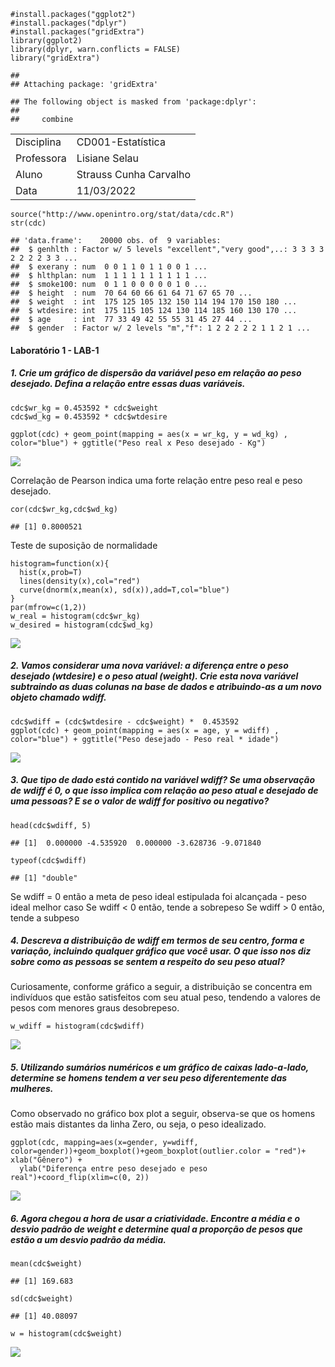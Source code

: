     #install.packages("ggplot2")
    #install.packages("dplyr")
    #install.packages("gridExtra")
    library(ggplot2)
    library(dplyr, warn.conflicts = FALSE)
    library("gridExtra")

    ## 
    ## Attaching package: 'gridExtra'

    ## The following object is masked from 'package:dplyr':
    ## 
    ##     combine

<table>
<tbody>
<tr class="odd">
<td>Disciplina</td>
<td>CD001-Estatística</td>
</tr>
<tr class="even">
<td>Professora</td>
<td>Lisiane Selau</td>
</tr>
<tr class="odd">
<td>Aluno</td>
<td>Strauss Cunha Carvalho</td>
</tr>
<tr class="even">
<td>Data</td>
<td>11/03/2022</td>
</tr>
</tbody>
</table>

    source("http://www.openintro.org/stat/data/cdc.R")
    str(cdc)

    ## 'data.frame':    20000 obs. of  9 variables:
    ##  $ genhlth : Factor w/ 5 levels "excellent","very good",..: 3 3 3 3 2 2 2 2 3 3 ...
    ##  $ exerany : num  0 0 1 1 0 1 1 0 0 1 ...
    ##  $ hlthplan: num  1 1 1 1 1 1 1 1 1 1 ...
    ##  $ smoke100: num  0 1 1 0 0 0 0 0 1 0 ...
    ##  $ height  : num  70 64 60 66 61 64 71 67 65 70 ...
    ##  $ weight  : int  175 125 105 132 150 114 194 170 150 180 ...
    ##  $ wtdesire: int  175 115 105 124 130 114 185 160 130 170 ...
    ##  $ age     : int  77 33 49 42 55 55 31 45 27 44 ...
    ##  $ gender  : Factor w/ 2 levels "m","f": 1 2 2 2 2 2 1 1 2 1 ...

#### **Laboratório 1 - LAB-1**

##### 1. Crie um gráfico de dispersão da variável peso em relação ao peso desejado. Defina a relação entre essas duas variáveis.

    cdc$wr_kg = 0.453592 * cdc$weight
    cdc$wd_kg = 0.453592 * cdc$wtdesire

    ggplot(cdc) + geom_point(mapping = aes(x = wr_kg, y = wd_kg) , color="blue") + ggtitle("Peso real x Peso desejado - Kg") 

![](ufrgs-estatistica-strauss-lab01_files/figure-markdown_strict/unnamed-chunk-4-1.png)

Correlação de Pearson indica uma forte relação entre peso real e peso
desejado.

    cor(cdc$wr_kg,cdc$wd_kg)

    ## [1] 0.8000521

Teste de suposição de normalidade

    histogram=function(x){
      hist(x,prob=T)
      lines(density(x),col="red")
      curve(dnorm(x,mean(x), sd(x)),add=T,col="blue")
    }
    par(mfrow=c(1,2))
    w_real = histogram(cdc$wr_kg)
    w_desired = histogram(cdc$wd_kg)

![](ufrgs-estatistica-strauss-lab01_files/figure-markdown_strict/unnamed-chunk-6-1.png)

##### 2. Vamos considerar uma nova variável: a diferença entre o peso desejado (wtdesire) e o peso atual (weight). Crie esta nova variável subtraindo as duas colunas na base de dados e atribuindo-as a um novo objeto chamado wdiff.

    cdc$wdiff = (cdc$wtdesire - cdc$weight) *  0.453592 
    ggplot(cdc) + geom_point(mapping = aes(x = age, y = wdiff) , color="blue") + ggtitle("Peso desejado - Peso real * idade") 

![](ufrgs-estatistica-strauss-lab01_files/figure-markdown_strict/unnamed-chunk-7-1.png)

##### 3. Que tipo de dado está contido na variável wdiff? Se uma observação de wdiff é 0, o que isso implica com relação ao peso atual e desejado de uma pessoas? E se o valor de wdiff for positivo ou negativo?

    head(cdc$wdiff, 5)

    ## [1]  0.000000 -4.535920  0.000000 -3.628736 -9.071840

    typeof(cdc$wdiff)

    ## [1] "double"

Se wdiff = 0 então a meta de peso ideal estipulada foi alcançada - peso
ideal melhor caso Se wdiff &lt; 0 então, tende a sobrepeso Se wdiff &gt;
0 então, tende a subpeso

##### 4. Descreva a distribuição de wdiff em termos de seu centro, forma e variação, incluindo qualquer gráfico que você usar. O que isso nos diz sobre como as pessoas se sentem a respeito do seu peso atual?

Curiosamente, conforme gráfico a seguir, a distribuição se concentra em
indivíduos que estão satisfeitos com seu atual peso, tendendo a valores
de pesos com menores graus desobrepeso.

    w_wdiff = histogram(cdc$wdiff)

![](ufrgs-estatistica-strauss-lab01_files/figure-markdown_strict/unnamed-chunk-10-1.png)

##### 5. Utilizando sumários numéricos e um gráfico de caixas lado-a-lado, determine se homens tendem a ver seu peso diferentemente das mulheres.

Como observado no gráfico box plot a seguir, observa-se que os homens
estão mais distantes da linha Zero, ou seja, o peso idealizado.

    ggplot(cdc, mapping=aes(x=gender, y=wdiff, color=gender))+geom_boxplot()+geom_boxplot(outlier.color = "red")+ xlab("Gênero") + 
      ylab("Diferença entre peso desejado e peso real")+coord_flip(xlim=c(0, 2))

![](ufrgs-estatistica-strauss-lab01_files/figure-markdown_strict/unnamed-chunk-11-1.png)

##### 6. Agora chegou a hora de usar a criatividade. Encontre a média e o desvio padrão de weight e determine qual a proporção de pesos que estão a um desvio padrão da média.

    mean(cdc$weight)

    ## [1] 169.683

    sd(cdc$weight)

    ## [1] 40.08097

    w = histogram(cdc$weight)

![](ufrgs-estatistica-strauss-lab01_files/figure-markdown_strict/unnamed-chunk-14-1.png)
